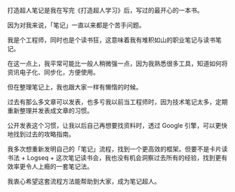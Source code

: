打造超人笔记是我在写完《打造超人学习》后，写过的最开心的一本书。

因为对我来说，「笔记」一直以来都是个苦手问题。

我是个工程师，同时也是个读书狂，这意味着我有堆积如山的职业笔记与读书笔记。

在这一点上，我平常可能比一般人稍微强一点，因为我熟悉很多工具，知道如何将资讯电子化、同步化，方便使用。

但在整理笔记上，我也跟大家一样有懒惰的时候。

过去有那么多文章可以发表，也多亏我以前当工程师时，因为技术笔记太多，定期重新整理并发表成文章的习惯。

公开发表这个习惯，让我以后自己再想要找资料时，透过 Google 引擎，可以更快地找到过去的攻略指南。

我多次想重新发明自己的「笔记」流程，找到一个更高效的框架。但要不是卡片读书法 + Logseq + 这次笔记读书会，我也没有机会洞察过去所有的经验，找到更有效率更令人上瘾的一套笔记法。

我衷心希望这套流程方法能帮助到大家，成为笔记超人。
